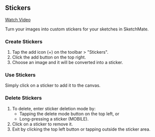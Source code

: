 ## Stickers

<a href="https://www.youtube.com/watch?v=9fwF7Hri1-I&list=PL59USjwdMIDkWNkVo4lP2UJODNKOnocsX&index=5" target="_blank">
Watch Video
</a>

Turn your images into custom stickers for your sketches in SketchMate.

### Create Stickers
1. Tap the add icon (+) on the toolbar > "Stickers".
2. Click the add button on the top right.
3. Choose an image and it will be converted into a sticker.

### Use Stickers
Simply click on a sticker to add it to the canvas.

### Delete Stickers
1. To delete, enter sticker deletion mode by:
    - Tapping the delete mode button on the top left, or
    - Long-pressing a sticker (MOBILE).
2. Click on a sticker to remove it.
3. Exit by clicking the top left button or tapping outside the sticker area.
